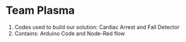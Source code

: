 # Team Plasma
1. Codes used to build our solution: Cardiac Arrest and Fall Detector
2. Contains: Arduino Code and Node-Red flow
